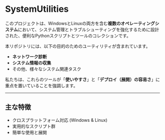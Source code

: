 # SystemUtilities

このプロジェクトは、WindowsとLinuxの両方を含む**複数のオペレーティングシステム**において、システム管理とトラブルシューティングを強化するために設計された、便利なPythonスクリプトとツールのコレクションです。

本リポジトリには、以下の目的のためのユーティリティが含まれています。

* **ネットワーク診断**
* **システム情報の収集**
* その他、様々なシステム関連タスク

私たちは、これらのツールが「**使いやすさ**」と「**デプロイ（展開）の容易さ**」に重点を置いていることを強調します。

---

## 主な特徴

* クロスプラットフォーム対応 (Windows & Linux)
* 実用的なスクリプト群
* 簡単な使用と展開
